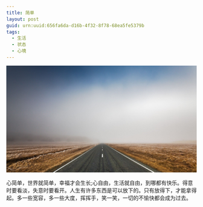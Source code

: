 ```yaml
---
title: 简单
layout: post
guid: urn:uuid:656fa6da-d16b-4f32-8f78-68ea5fe5379b
tags:
  - 生活
  - 状态
  - 心境
---
```


[![](/media/files/2020/03/29/jd.png)](https://bolg-1257385283.cos.ap-chengdu.myqcloud.com/2020/03/29/jd.png)

心简单，世界就简单，幸福才会生长;心自由，生活就自由，到哪都有快乐。得意时要看淡，失意时要看开。人生有许多东西是可以放下的。只有放得下，才能拿得起。多一些宽容，多一些大度，挥挥手，笑一笑，一切的不愉快都会成为过去。